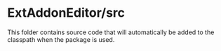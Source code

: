 # ExtAddonEditor/src

This folder contains source code that will automatically be added to the classpath when
the package is used.

